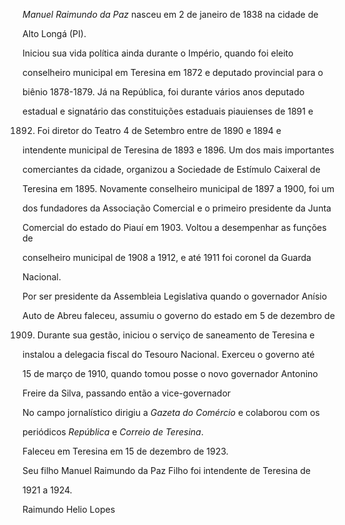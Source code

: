 

*Manuel Raimundo da Paz* nasceu em 2 de janeiro de 1838 na cidade de

Alto Longá (PI).



Iniciou sua vida política ainda durante o Império, quando foi eleito

conselheiro municipal em Teresina em 1872 e deputado provincial para o

biênio 1878-1879. Já na República, foi durante vários anos deputado

estadual e signatário das constituições estaduais piauienses de 1891 e

1892. Foi diretor do Teatro 4 de Setembro entre de 1890 e 1894 e

intendente municipal de Teresina de 1893 e 1896. Um dos mais importantes

comerciantes da cidade, organizou a Sociedade de Estímulo Caixeral de

Teresina em 1895. Novamente conselheiro municipal de 1897 a 1900, foi um

dos fundadores da Associação Comercial e o primeiro presidente da Junta

Comercial do estado do Piauí em 1903. Voltou a desempenhar as funções de

conselheiro municipal de 1908 a 1912, e até 1911 foi coronel da Guarda

Nacional.



Por ser presidente da Assembleia Legislativa quando o governador Anísio

Auto de Abreu faleceu, assumiu o governo do estado em 5 de dezembro de

1909. Durante sua gestão, iniciou o serviço de saneamento de Teresina e

instalou a delegacia fiscal do Tesouro Nacional. Exerceu o governo até

15 de março de 1910, quando tomou posse o novo governador Antonino

Freire da Silva, passando então a vice-governador



No campo jornalístico dirigiu a *Gazeta do Comércio* e colaborou com os

periódicos *República* e *Correio de Teresina*.



Faleceu em Teresina em 15 de dezembro de 1923.



Seu filho Manuel Raimundo da Paz Filho foi intendente de Teresina de

1921 a 1924.



Raimundo Helio Lopes



